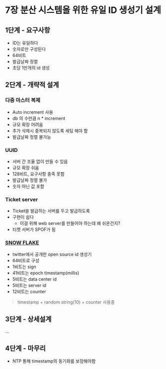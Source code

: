 # 7장 분산 시스템을 위한 유일 ID 생성기 설계
## 1단계 - 요구사항
* ID는 유일하다
* 숫자로만 구성된다
* 64비트
* 발급날짜 정렬
* 초당 1만개의 id 생성

## 2단계 - 개략적 설계
### 다중 마스터 복제
* Auto increment 사용
* db 의 수만큼 n * increment
* 규모 확장 어려움
* 추가 삭제시 중복되지 않도록 세팅 해야 함
* 발급날짜 정렬 불가능

### UUID
* 서버 간 조율 없이 만들 수 있음
* 규모 확장 쉬움
* 128비트, 요구사항 충족 못함
* 발급날짜 정렬 불가
* 숫자 아닌 값 포함

### Ticket server
* Ticket을 발급하는 서버를 두고 발급하도록
* 구현이 쉽다
  * 이걸 위해 web server를 만들어야 하는데 왜 쉬운건지?
* 티켓 서버가 SPOF가 됨

### [SNOW FLAKE](https://github.com/twitter-archive/snowflake)
* twitter에서 공개한 open source id 생성기
* 64비트로 구성
* 1비트는 sign
* 41비트는 epoch timestamp(millis)
* 5비트는 data center id
* 5비트는 server id
* 12비트는 counter
> timestamp + random string(10) + counter 사용중

## 3단계 - 상세설계
...
## 4단계 - 마무리
* NTP 통해 timestamp의 동기화를 보장해야함